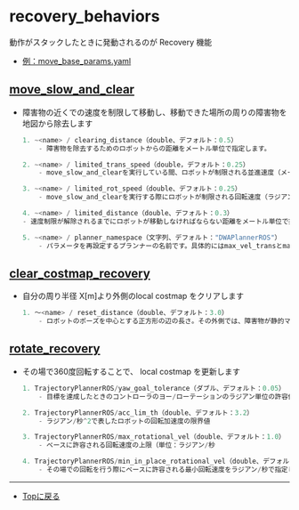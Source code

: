 # recovery_behaviors
動作がスタックしたときに発動されるのが Recovery 機能
- [例：move_base_params.yaml](sobit_navigation/param/sobit_turtlebot/move_base_params.yaml)

## [move_slow_and_clear](http://wiki.ros.org/move_slow_and_clear)
- 障害物の近くでの速度を制限して移動し、移動できた場所の周りの障害物を地図から除去します
    ```cpp
    1. ~<name> / clearing_distance（double、デフォルト：0.5）
        - 障害物を除去するためのロボットからの距離をメートル単位で指定します。

    2. ~<name> / limited_trans_speed（double，デフォルト：0.25）
        - move_slow_and_clearを実行している間、ロボットが制限される並進速度（メートル／秒）。

    3. ~<name> / limited_rot_speed（double、デフォルト：0.25）
        - move_slow_and_clearを実行する際にロボットが制限される回転速度（ラジアン/秒）を指定する。

    4. ~<name> / limited_distance（double、デフォルト：0.3）
    - 速度制限が解除されるまでにロボットが移動しなければならない距離をメートル単位で指定します。

    5. ~<name> / planner_namespace（文字列、デフォルト："DWAPlannerROS"）
        - パラメータを再設定するプランナーの名前です。具体的にはmax_vel_transとmax_vel_thetaのパラメータはこの名前空間内で再設定される。
    ```
## [clear_costmap_recovery](http://wiki.ros.org/clear_costmap_recovery) 
- 自分の周り半径 X[m]より外側のlocal costmap をクリアします
    ```cpp
    1. 〜<name> / reset_distance（double、デフォルト：3.0）
        - ロボットのポーズを中心とする正方形の辺の長さ。その外側では、障害物が静的マップに戻されたときにコストマップから削除されます。 
    ```

## [rotate_recovery](http://wiki.ros.org/rotate_recovery)
- その場で360度回転することで、 local costmap を更新します
    ```cpp
    1. TrajectoryPlannerROS/yaw_goal_tolerance（ダブル、デフォルト：0.05）
        - 目標を達成したときのコントローラのヨー/ローテーションのラジアン単位の許容値

    2. TrajectoryPlannerROS/acc_lim_th（double、デフォルト：3.2）
        - ラジアン/秒^2で表したロボットの回転加速度の限界値

    3. TrajectoryPlannerROS/max_rotational_vel（double、デフォルト：1.0）
        - ベースに許容される回転速度の上限（単位：ラジアン/秒

    4. TrajectoryPlannerROS/min_in_place_rotational_vel（double、デフォルト：0.4）
        - その場での回転を行う際にベースに許容される最小回転速度をラジアン/秒で指定します。
    ```

---

- [Topに戻る](https://github.com/TeamSOBITS/sobit_navigation_stack)